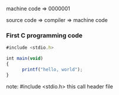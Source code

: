 machine code ⇒ 0000001

source code ⇒ compiler ⇒ machine code

### First C programming code

```jsx
#include <stdio.h>

int main(void)
{
      printf("hello, world");
}
```

note: #include <stdio.h> this call header file
